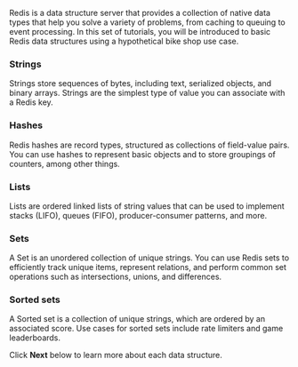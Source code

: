 Redis is a data structure server that provides a collection of native data types that help you solve a variety of problems, from caching to queuing to event processing.
In this set of tutorials, you will be introduced to basic Redis data structures using a hypothetical bike shop use case.

### Strings

Strings store sequences of bytes, including text, serialized objects, and binary arrays. Strings are the simplest type of value you can associate with a Redis key.

### Hashes

Redis hashes are record types, structured as collections of field-value pairs. You can use hashes to represent basic objects and to store groupings of counters, among other things.

### Lists

Lists are ordered linked lists of string values that can be used to implement stacks (LIFO), queues (FIFO), producer-consumer patterns, and more.

### Sets

A Set is an unordered collection of unique strings. You can use Redis sets to efficiently track unique items, represent relations, and perform common set operations such as intersections, unions, and differences.

### Sorted sets

A Sorted set is a collection of unique strings, which are ordered by an associated score. Use cases for sorted sets include rate limiters and game leaderboards.

Click **Next** below to learn more about each data structure.